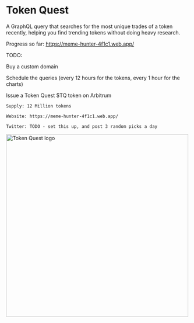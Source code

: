 # Token Quest

A GraphQL query that searches for the most unique trades of a token recently, helping you find trending tokens without doing heavy research.

Progress so far: https://meme-hunter-4f1c1.web.app/

TODO:

Buy a custom domain

Schedule the queries (every 12 hours for the tokens, every 1 hour for the charts)

Issue a Token Quest $TQ token on Arbitrum

    Supply: 12 Million tokens

    Website: https://meme-hunter-4f1c1.web.app/

    Twitter: TODO - set this up, and post 3 random picks a day

<img width="500" height="500" alt="Token Quest logo" src="https://github.com/user-attachments/assets/a5b5b284-617b-4c92-895e-fd3c145c5124" />
